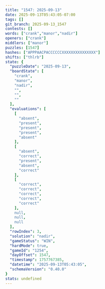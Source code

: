 ```yaml
---
title: "1547: 2025-09-13"
date: 2025-09-13T05:43:05-07:00
tags: []
git_branch: 2025-09-13_1547
contests: []
words: ["crank","manor","nadir"]
openers: ["crank"]
middlers: ["manor"]
puzzles: [1547]
hashes: ["APPPAACPACCCCCCXXXXXXXXXXXXXXX"]
shifts: ["thlrb"]
state: {
  "puzzleDate": "2025-09-13",
  "boardState": [
    "crank",
    "manor",
    "nadir",
    "",
    "",
    ""
  ],
  "evaluations": [
    [
      "absent",
      "present",
      "present",
      "present",
      "absent"
    ],
    [
      "absent",
      "correct",
      "present",
      "absent",
      "correct"
    ],
    [
      "correct",
      "correct",
      "correct",
      "correct",
      "correct"
    ],
    null,
    null,
    null
  ],
  "rowIndex": 3,
  "solution": "nadir",
  "gameStatus": "WIN",
  "hardMode": true,
  "gameId": "1254",
  "dayOffset": 1547,
  "timestamp": 1757767385,
  "datetime": "2025-09-13T05:43:05",
  "schemaVersion": "0.40.0"
}
stats: undefined
---
```

<!-- more -->
